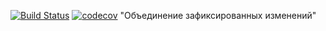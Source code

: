 [![Build Status](https://app.travis-ci.com/MishailEx/job4j_threads.svg?branch=master)](https://app.travis-ci.com/MishailEx/job4j_threads)
[![codecov](https://codecov.io/gh/MishailEx/job4j_threads/branch/master/graph/badge.svg?token=ARP29CZODH)](https://codecov.io/gh/MishailEx/job4j_threads)
"Объединение зафиксированных изменений"